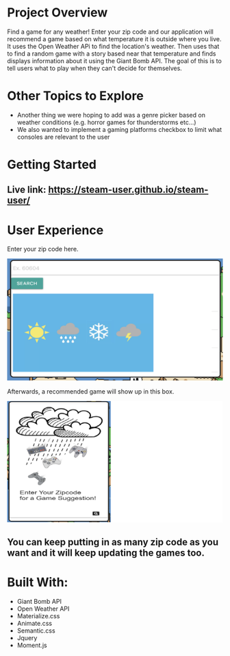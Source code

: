 # Project Overview

Find a game for any weather! Enter your zip code and our application will recommend a game based on what temperature it is outside where 
you live. It uses the Open Weather APi to find the location's weather. Then uses that to find a random game with a story based near that
temperature and finds displays information about it using the Giant Bomb API. The goal of this is to tell users what to play when they 
can't decide for themselves.

# Other Topics to Explore

* Another thing we were hoping to add was a genre picker based on weather conditions (e.g. horror games for thunderstorms etc...)
* We also wanted to implement a gaming platforms checkbox to limit what consoles are relevant to the user

# Getting Started

## Live link: https://steam-user.github.io/steam-user/

# User Experience

Enter your zip code here.

!["search"](screenshots/search.png)

Afterwards, a recommended game will show up in this box.

!["games"](screenshots/games.png)

## You can keep putting in as many zip code as you want and it will keep updating the games too.

# Built With:

* Giant Bomb API
* Open Weather API
* Materialize.css
* Animate.css
* Semantic.css
* Jquery
* Moment.js
